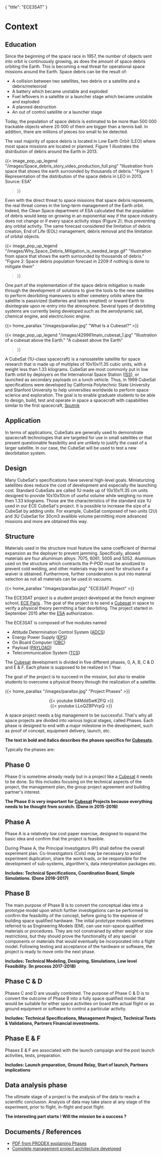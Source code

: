 {
    "title": "ECE3SAT"
}

# Context

## Education

Since the beginning of the space race in 1957, the number of objects
sent into orbit is continuously growing, as does the amount of space
debris orbiting the Earth. This is becoming a real threat for
operational space missions around the Earth. Space debris can be the
result of:

- A collision between two satellites, two debris or a satellite and a
    debris/meteoroid
- A battery which became unstable and exploded
- Fuel leftovers in a satellite or a launcher stage which became
    unstable and exploded
- A planned destruction
- An out of control satellite or a launcher stage

Today, the population of space debris is estimated to be more than 500
000 trackable objects where 20 000 of them are bigger than a tennis
ball. In addition, there are millions of pieces too small to be
detected.

The vast majority of space debris is located in Low Earth Orbit (LEO)
where most space missions are located or planned. Figure 1 illustrates
the distribution of debris around the Earth in 2013.

{{<
    image_pop_up_legend
    "/images/Space_debris_story_video_production_full.png"
    "Illustration from space that shows the earth surrounded by thousands of debris."
    "Figure 1: Representation of the distribution of the space debris in LEO in 2013. Source: ESA"
>}}


Even with the direct threat to space missions that space debris
represents, the real threat comes in the long-term management of the
Earth orbit. Indeed, the Clean Space department of ESA calculated that
the population of debris would keep on growing in an exponential way if
the space industry does not change or if every space activity stops
(Figure 2); thus preventing any orbital activity. The same forecast
considered the limitation of debris creation, End of Life (EOL)
management, debris removal and the limitation of orbital objects.

{{<
    image_pop_up_legend
    "/images/Why_Space_Debris_Mitigation_is_needed_large.gif"
    "Illustration from space that shows the earth surrounded by thousands of debris."
    "Figure 2: Space debris population forecast in 2209 if nothing is done to mitigate them"
>}}

One part of the implementation of the space debris mitigation is made
through the development of solutions to give the tools to the new
satellites to perform deorbiting maneuvers to either cemetery orbits
where the satellite is passivized (batteries and tanks emptied) or
toward Earth to disintegrate upon re-entry into the atmosphere. Several
types of deorbiting systems are currently being developed such as the
aerodynamic sail, chemical engine, and electric/ionic engine.

{{< home_parallax "/images/parallax.jpg" "What Is a Cubesat?" >}}

<!--
    # What Is a Cubesat?
-->

{{<
    image_pop_up_legend
    "/images/429961main_cubesat_1.jpg"
    "Illustration of a cubesat above the Earth."
    "A cubeast above the Earth"
>}}

A CubeSat (1U-class spacecraft) is a nanosatelite satellite for space
research that is made up of multiples of 10x10x11.35 cubic units, with a
weight less than 1.33 kilograms. CubeSat are most commonly put in low
Earth orbit by deployers on the International Space Station
([ISS](https://en.wikipedia.org/wiki/International_Space_Station)), or
launched as secondary payloads on a lunch vehicle. Thus, in 1999 CubeSat
specifications were developed by California Polytechnic State University
and Stanford University to help universities worldwide to perform space
science and exploration. The goal is to enable graduate students to be
able to design, build, test and operate in space a spacecraft with
capabilities similar to the first spacecraft,
[Sputnik](https://en.wikipedia.org/wiki/Sputnik_1)

## Application

In terms of applications, CubeSats are generally used to demonstrate
spacecraft technologies that are targeted for use in small satellites or
that present questionable feasibility and are unlikely to justify the
coast of a larger satellite. In our case, the CubeSat will be used to
test a new deorbitation system.

## Design

Many CubeSat's specifications have several high-level goals.
Miniaturizing satellites does reduce the cost of development and
especially the launching cost. Standard CubeSats are called 1U made up
of 10x10x11.35 cm units designed to provide 10x10x10cm of useful volume
while weighing no more then 1.33 kilograms. Those are the
characteristics of the standard size 1U used in our ECE CubeSat's
project. It is possible to increase the size of a CubeSat by adding
units. For example, CubeSat composed of two units (2U) and 3U CubeSat
for 30cm3 availible volume permitting more advanced missions and more
are obtained this way.

## Structure

Materials used in the structure must feature the same coefficient of
thermal expansion as the deployer to prevent jamming. Specifically,
allowed materials are four alluminium alloys: 7075, 6061, 5005 and 5052.
Aluminium used on the structure which contracts the P-POD must be
anodized to prevent cold welding, and other materials may be used for
structure if a waiver is obtained. Furthermore, further consideration is
put into material selection as not all materials can be used in vacuums.

{{< home_parallax "/images/parallax.jpg" "ECE3SAT Project" >}}

<!--
    # ECE3SAT Project
-->

The ECE3SAT project is a student project developed at the french
engineer school, [ECE Paris](http://www.ece.fr/school-of-engineering/) .
The goal of the project is to send a [Cubesat](#cubesat) in space to
verify a physical theory permitting a fast deorbiting. The project
started in September 2015 after the [ESA](http://m.esa.int/ESA)
authorization.

The ECE3SAT is composed of five modules named

- Attitude Determination Control System ([ADCS](/wiki/adcs/index.html))
- Energy Power Supply ([EPS](/wiki/eps/index.html))
- On Board Computer ([OBC](/wiki/obc/index.html))
- Payload ([PAYLOAD](/wiki/payload/index.html))
- Telecommunication System ([TCS](/wiki/tcs/index.html))

The [Cubesat](#cubesat) development is divided in five different phases,
0, A, B, C & D and E & F. Each phase is supposed to be realized in 1
Year.

The goal of the project is to succeed in the mission, but also to enable
students to overcome a physical theory through the realization of a
satellite.

{{< home_parallax "/images/parallax.jpg" "Project Phases" >}}

<!--
    # Project Phases
-->

<!-- raw HTML like this is very bad, dont write anymore of it please -->
<div style="text-align:center">
    <div style="max-width:350px; width:100%; display:inline-block;">
        {{< youtube 94MddSwKZFQ >}}
    </div>
    <div style="max-width:350px; width:100%; display:inline-block;">
        {{< youtube LLoQZBPVrpQ >}}
    </div>
</div>

A space project needs a big management to be successful. That's why all
space projects are divided into various logical stages, called Phases.
Each phase is designed to end with a major milestone in the development,
such as proof of concept, equipment delivery, launch, etc.

**The text in bold and italics describes the phases specifics for
[Cubesats](#cubesat).**

Typically the phases are:

## Phase 0

Phase 0 is sometime already ready but in a project like a
[Cubesat](#cubesat) it needs to be done. So this includes focusing on
the technical aspects of the project, the management plan, the group
project agreement and building partner's interest.

**The Phase 0 is very important for [Cubesat](#cubesat) Projects because
everything needs to be thought from scratch. (Done in 2015-2016)**

## Phase A

Phase A is a relatively low cost paper exercise, designed to expand the
basic idea and confirm that the project is feasible.

During Phase A, the Principal Investigators (PI) shall define the
overall experiment plan. Co-Investigators (CoIs) may be necessary to
avoid experiment duplication, share the work loads, or be responsible
for the development of sub-systems, algorithm's, data interpretation
packages etc.

**Includes: Technical Specifications, Coordination Board, Simple
Simulations. (Done 2016-2017)**

## Phase B

The main purpose of Phase B is to convert the conceptual idea into a
prototype model upon which further investigations can be performed to
confirm the feasibility of the concept, before going to the expense of
building space qualified hardware. The initial prototype models
sometimes referred to as Engineering Models (EM), can use non-space
qualified materials or procedures. They are not constrained by either
weight or size restrictions, but they should prove the functionality of
any special components or materials that would eventually be
incorporated into a flight model. Following testing and acceptance of
the hardware or software, the project is ready to move onto the next
phase.

**Includes: Technical Modeling, Designing, Simulations, Low level
Feasibility. (In process 2017-2018)**

## Phase C & D

Phases C and D are usually combined. The purpose of Phase C & D is to
convert the outcome of Phase B into a fully space qualified model that
would be suitable for either space activities on board the actual flight
or as ground equipment or software to control a particular activity.

**Includes: Technical Specifications, Management Project, Technical
Tests & Validations, Partners Financial investments.**

## Phase E & F

Phases E & F are associated with the launch campaign and the post launch
activities, tests, preparation.

**Includes: Launch preparation, Ground Relay, Start of launch, Partners
implications**

## Data analysis phase

The ultimate stage of a project is the analysis of the data to reach a
scientific conclusion. Analysis of data may take place at any stage of
the experiment, prior to flight, in-flight and post flight.

**The interesting part starts ! Will the mission be a success ?**

## Documents / References

* [PDF from PRODEX explaining Phases](pdf/PRODEX_USERGUIDE_V7_may2011.pdf)
* [Complete management project architecture developed](pdf/Management_Plan_ECE³SAT_draft.pdf)
